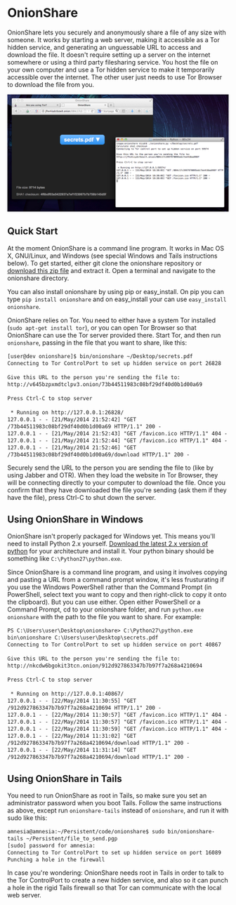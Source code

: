 # OnionShare

OnionShare lets you securely and anonymously share a file of any size with someone. It works by starting a web server, making it accessible as a Tor hidden service, and generating an unguessable URL to access and download the file. It doesn't require setting up a server on the internet somewhere or using a third party filesharing service. You host the file on your own computer and use a Tor hidden service to make it temporarily accessible over the internet. The other user just needs to use Tor Browser to download the file from you.

![Screenshot](/screenshot.png)

## Quick Start

At the moment OnionShare is a command line program. It works in Mac OS X, GNU/Linux, and Windows (see special Windows and Tails instructions below). To get started, either git clone the onionshare repository or [download this zip file](https://github.com/micahflee/onionshare/archive/master.zip) and extract it. Open a terminal and navigate to the  onionshare directory.

You can also install onionshare by using pip or easy_install. On pip you can type `pip install onionshare` and on easy_install your can use `easy_install onionshare`.

OnionShare relies on Tor. You need to either have a system Tor installed (`sudo apt-get install tor`), or you can open Tor Browser so that OnionShare can use the Tor server provided there. Start Tor, and then run `onionshare`, passing in the file that you want to share, like this:

    [user@dev onionshare]$ bin/onionshare ~/Desktop/secrets.pdf
    Connecting to Tor ControlPort to set up hidden service on port 26828

    Give this URL to the person you're sending the file to:
    http://v645bzpxmdtclpv3.onion/73b44511983c08bf29df40d0b1d00a69

    Press Ctrl-C to stop server

     * Running on http://127.0.0.1:26828/
    127.0.0.1 - - [21/May/2014 21:52:42] "GET /73b44511983c08bf29df40d0b1d00a69 HTTP/1.1" 200 -
    127.0.0.1 - - [21/May/2014 21:52:43] "GET /favicon.ico HTTP/1.1" 404 -
    127.0.0.1 - - [21/May/2014 21:52:44] "GET /favicon.ico HTTP/1.1" 404 -
    127.0.0.1 - - [21/May/2014 21:52:46] "GET /73b44511983c08bf29df40d0b1d00a69/download HTTP/1.1" 200 -

Securely send the URL to the person you are sending the file to (like by using Jabber and OTR). When they load the website in Tor Browser, they will be connecting directly to your computer to download the file. Once you confirm that they have downloaded the file you're sending (ask them if they have the file), press Ctrl-C to shut down the server.

## Using OnionShare in Windows

OnionShare isn't properly packaged for Windows yet. This means you'll need to install Python 2.x yourself. [Download the latest 2.x version of python](https://www.python.org/downloads/) for your architecture and install it. Your python binary should be something like `C:\Python27\python.exe`.

Since OnionShare is a command line program, and using it involves copying and pasting a URL from a command prompt window, it's less frusturating if you use the Windows PowerShell rather than the Command Prompt (in PowerShell, select text you want to copy and then right-click to copy it onto the clipboard). But you can use either. Open either PowerShell or a Command Prompt, cd to your onionshare folder, and run `python.exe onionshare` with the path to the file you want to share. For example:

    PS C:\Users\user\Desktop\onionshare> C:\Python27\python.exe bin\onionshare C:\Users\user\Desktop\secrets.pdf
    Connecting to Tor ControlPort to set up hidden service on port 40867

    Give this URL to the person you're sending the file to:
    http://nkcdw6bgokit3tcn.onion/912d927863347b7b97f7a268a4210694

    Press Ctrl-C to stop server

     * Running on http://127.0.0.1:40867/
    127.0.0.1 - - [22/May/2014 11:30:55] "GET /912d927863347b7b97f7a268a4210694 HTTP/1.1" 200 -
    127.0.0.1 - - [22/May/2014 11:30:57] "GET /favicon.ico HTTP/1.1" 404 -
    127.0.0.1 - - [22/May/2014 11:30:57] "GET /favicon.ico HTTP/1.1" 404 -
    127.0.0.1 - - [22/May/2014 11:30:59] "GET /favicon.ico HTTP/1.1" 404 -
    127.0.0.1 - - [22/May/2014 11:31:02] "GET /912d927863347b7b97f7a268a4210694/download HTTP/1.1" 200 -
    127.0.0.1 - - [22/May/2014 11:31:14] "GET /912d927863347b7b97f7a268a4210694/download HTTP/1.1" 200 -

## Using OnionShare in Tails

You need to run OnionShare as root in Tails, so make sure you set an administrator password when you boot Tails. Follow the same instructions as above, except run `onionshare-tails` instead of `onionshare`, and run it with sudo like this:

    amnesia@amnesia:~/Persistent/code/onionshare$ sudo bin/onionshare-tails ~/Persistent/file_to_send.pgp
    [sudo] password for amnesia:
    Connecting to Tor ControlPort to set up hidden service on port 16089
    Punching a hole in the firewall

In case you're wondering: OnionShare needs root in Tails in order to talk to the Tor ControlPort to create a new hidden service, and also so it can punch a hole in the rigid Tails firewall so that Tor can communicate with the local web server.
